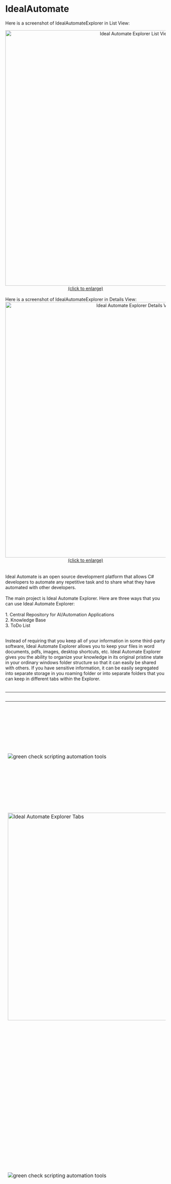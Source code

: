# IdealAutomate

Here is a screenshot of IdealAutomateExplorer in List View:<br />
<center>
<a href="http://www.idealautomate.com/images/IdealAutomateExplorer.PNG" target="_blank"><img src="http://www.idealautomate.com/images/IdealAutomateExplorer.PNG" border="0" alt="Ideal Automate Explorer List View" width="800px"/><br />(click to enlarge)</a>
 <br /><br /></center>
 Here is a screenshot of IdealAutomateExplorer in Details View:<br />
<center>
<a href="http://www.idealautomate.com/images/IdealAutomateExplorerDetailsView.PNG" target="_blank"><img src="http://www.idealautomate.com/images/IdealAutomateExplorerDetailsView.PNG" border="0" alt="Ideal Automate Explorer Details View" width="800px"/><br />(click to enlarge)</a>

</center><br /><br />           
Ideal Automate is an open source development platform that allows C# developers to automate any repetitive task and to share what they have automated with other developers.<br /><br />
The main project is Ideal Automate Explorer.  Here are three ways that you can use Ideal Automate Explorer:<br /><br />
1. Central Repository for AI/Automation Applications<br />
2. Knowledge Base<br />
3. ToDo List<br /><br />

Instead of requiring that you keep all of your information in some third-party software, Ideal Automate Explorer allows you to keep your files in word documents, pdfs, images, desktop shortcuts, etc. Ideal Automate Explorer gives you the ability to organize your knowledge in its original pristine state in your ordinary windows folder structure so that it can easily be shared with others. If you have sensitive information, it can be easily segregated into separate storage in you roaming folder or into separate folders that you can keep in different tabs within the Explorer.<br /><br />



|  |    Benefits                                                                                                                                                                                                                                                                                                                                                                                                                                                                                                                                                                                                                                                                                                                                                                                                                                                                                                                                                                                                                                                                                                                                                                                                                                                                                                                                                                                                                                                                                                                                                                                                                                                                                                                                                                                                                                                             |
|----------|-----------------------------------------------------------------------------------------------------------------------------------------------------------------------------------------------------------------------------------------------------------------------------------------------------------------------------------------------------------------------------------------------------------------------------------------------------------------------------------------------------------------------------------------------------------------------------------------------------------------------------------------------------------------------------------------------------------------------------------------------------------------------------------------------------------------------------------------------------------------------------------------------------------------------------------------------------------------------------------------------------------------------------------------------------------------------------------------------------------------------------------------------------------------------------------------------------------------------------------------------------------------------------------------------------------------------------------------------------------------------------------------------------------------------------------------------------------------------------------------------------------------------------------------------------------------------------------------------------------------------------------------------------------------------------------------------------------------------------------------------------------------------------------------------------------------------------------------------------------------|
|<img id="Image1" src="http://idealautomate.com/Library/img/32/greencheck_32x32.png" alt="green check scripting automation tools">          |<strong>Windows Explorer Clone with Tabs</strong>  - IdealAutomate Explorer is like windows explorer, except it has a lot of additional built-in features. One feature is multiple tabs. Multiple tabs allows you to easily switch between views of multiple folders without having to open multiple versions of windows explorer.
<img src="http://www.idealprogrammer.com/wp-photos/Tabs.png" border="0" alt="Ideal Automate Explorer Tabs" width="650px"/>                                                                                                                                                                                                                                                                                                                                                                                                                                                                                                                                                                                                                                                                                                                                                                                                                                                                                                                                                                                                                                                                                                                                                                                                                                                                                                                                                                                                                                                                                                                                                |
|<img id="Image1" src="http://idealautomate.com/Library/img/32/greencheck_32x32.png" alt="green check scripting automation tools"> | Create New C# WPF Projects with single click – IdealAutomate Explorer has a File/New Project menu tool item. Use File/New Project to easily create a C# WPF Application with a reference to IdealAutomateCore library. The IdealAutomateCore library allows one to automate almost any task. It does this by making it possible for you to write applications that can find images on the screen. By finding an image on the screen, you are able to locate where you want to read or write something, regardless of which application the image resides within. The fact that you can read and write to virtually any location makes it possible to create a degree of artificial intelligence where the application is able to perform real-time, problem-solving activities. For example, the application can read a piece of information, interpret what it has read, and then make decisions in real time about what to do based on that interpretation.                                                                                                                                                                                                                                                                                                                                                                                                                                                                                                                                                                                                                                                                                                                                                                                                                                                                                                   |
|          | Preview Mode – IdealAutomate Explorer has a List View and a Details View. Use Details View to preview contents of files when you select them. Ideal Automate Explorer gives you previews of your files by launching wordpad, notepad++, and internet explorer within the Explorer application to provide a seamless viewing experience.(click to enlarge)                                                                                                                                                                                                                                                                                                                                                                                                                                                                                                                                                                                                                                                                                                                                                                                                                                                                                                                                                                                                                                                                                                                                                                                                                                                                                                                                                                                                                                                                                                       |
|<img id="Image1" src="http://idealautomate.com/Library/img/32/greencheck_32x32.png" alt="green check scripting automation tools">| Categories and Subcategories – IdealAutomate Explorer has File/New/Category and File/New/Subcategory menu item. Add Categories and Subcategories to your folder structures to help organize your files better. Categories and Subcategories expand and collapse, and their expanded or collapsed state is remembered. This makes it where you do not have to repeatedly open and close certain folders to get to the level of detail you desire. Categories and Subcategories make it easy to create a knowledge base out of folders and files.                                                                                                                                                                                                                                                                                                                                                                                                                                                                                                                                                                                                                                                                                                                                                                                                                                                                                                                                                                                                                                                                                                                                                                                                                                                                                                                 |
|          | Super Fast Search – Search allows you to find all instances of string or regular expression in text, word, or open office files included within all of the subfolders of a parent folder. You can use a hotkey to navigate to the particular line in the result in a file or to open a new tab in IdealAutomate Explorer that points to the immediate parent folder of the file that contains the text that was found. To see a speed comparison of this search to other search utilities, please see: https://youtu.be/IY-Y5BZUpaM(click to enlarge)                                                                                                                                                                                                                                                                                                                                                                                                                                                                                                                                                                                                                                                                                                                                                                                                                                                                                                                                                                                                                                                                                                                                                                                                                                                                                                           |
| <img id="Image1" src="http://idealautomate.com/Library/img/32/greencheck_32x32.png" alt="green check scripting automation tools">         | Folder/File Context Menus to Open, Build, Run, and add Metadata/Hotkeys – Context Menus make it easy for you to open, build, and run your projects. They also allow you to add metadata and hotkeys.Build with msbuild – If you select a folder, you can use the "Build" context menu item to build the solution with msbuild in the background without navigating down to the solution file.Open solution with Visual Studio – If you select a folder, you can use "Open With Visual Studio" context menu item to open the solution with Visual Studio without navigating down to the solution file.Run executable within folder – If you select a folder, you can use "Run" context menu item to run an executable in the folder or subfolder without navigating down to the executable file.Open Windows Explorer for folder – If you select a folder, you can use the "Open With Windows Explorer" context menu item to open the folder with Windows Explorer.Compare Files – If you select a file, you can use the "Compare" context menu item to open file in Notepad++ as Actual.txt file or Ideal.txt file for comparing two files.Add metadata and hotkeys to files – If you select a file or folder, you can add metadata for: Manual Execution Time, a Custom field, Status, or a HotKey. Manual Execution Time is used to enter how long in seconds that it takes you to do some process manually. Manual Execution Time is compared to Actual Execution Time when you have executables that automate some process to tell you how much time is saved by using the automated process. The Custom Field and Status metadata are particularly useful when you have a folder of files that represent a todo list. Hotkeys make it so that you can execute any program by pressing the hotkey for that program while IdealAutomate Explorer is running. |
    <br />
    <br />
Here is a video that illustrates some of the things that can be done with Ideal Automate. The video was created before Ideal Automate Explorer existed so the interface is different from the current one, but the same general principles apply.<br />
        <br /><a href="https://youtu.be/EH-fuZQhrns" target="_blank"><img title="Ideal Automate 15-Minute Example"  src="http://idealprogrammer.com/wp-photos/IdealAutomateHelloWorld.PNG" alt="Ideal Automate 15-Minute Hello World Example" align="middle"/></a>   <br /><br />

<b>Tags:</b> Windows Explorer with Tabs; Artificial Intelligence; ToDo List; Knowledge Base; Automation Scripts; HotKeys; File Comparison; Search; Add Metadata to files; cheat sheets<br /><br />
  <br />
    <br />


